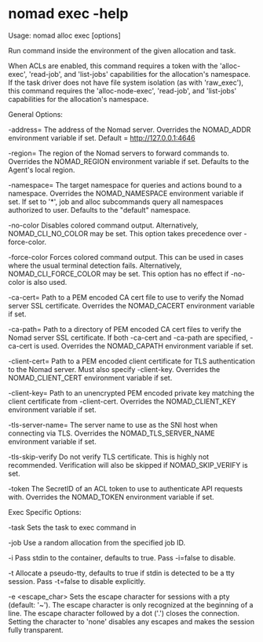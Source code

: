 # nomad exec -help

Usage: nomad alloc exec [options] <allocation> <command>

Run command inside the environment of the given allocation and task.

When ACLs are enabled, this command requires a token with the 'alloc-exec',
'read-job', and 'list-jobs' capabilities for the allocation's namespace. If
the task driver does not have file system isolation (as with 'raw_exec'),
this command requires the 'alloc-node-exec', 'read-job', and 'list-jobs'
capabilities for the allocation's namespace.

General Options:

-address=<addr>
The address of the Nomad server.
Overrides the NOMAD_ADDR environment variable if set.
Default = http://127.0.0.1:4646

-region=<region>
The region of the Nomad servers to forward commands to.
Overrides the NOMAD_REGION environment variable if set.
Defaults to the Agent's local region.

-namespace=<namespace>
The target namespace for queries and actions bound to a namespace.
Overrides the NOMAD_NAMESPACE environment variable if set.
If set to '\*', job and alloc subcommands query all namespaces authorized
to user.
Defaults to the "default" namespace.

-no-color
Disables colored command output. Alternatively, NOMAD_CLI_NO_COLOR may be
set. This option takes precedence over -force-color.

-force-color
Forces colored command output. This can be used in cases where the usual
terminal detection fails. Alternatively, NOMAD_CLI_FORCE_COLOR may be set.
This option has no effect if -no-color is also used.

-ca-cert=<path>
Path to a PEM encoded CA cert file to use to verify the
Nomad server SSL certificate. Overrides the NOMAD_CACERT
environment variable if set.

-ca-path=<path>
Path to a directory of PEM encoded CA cert files to verify
the Nomad server SSL certificate. If both -ca-cert and
-ca-path are specified, -ca-cert is used. Overrides the
NOMAD_CAPATH environment variable if set.

-client-cert=<path>
Path to a PEM encoded client certificate for TLS authentication
to the Nomad server. Must also specify -client-key. Overrides
the NOMAD_CLIENT_CERT environment variable if set.

-client-key=<path>
Path to an unencrypted PEM encoded private key matching the
client certificate from -client-cert. Overrides the
NOMAD_CLIENT_KEY environment variable if set.

-tls-server-name=<value>
The server name to use as the SNI host when connecting via
TLS. Overrides the NOMAD_TLS_SERVER_NAME environment variable if set.

-tls-skip-verify
Do not verify TLS certificate. This is highly not recommended. Verification
will also be skipped if NOMAD_SKIP_VERIFY is set.

-token
The SecretID of an ACL token to use to authenticate API requests with.
Overrides the NOMAD_TOKEN environment variable if set.

Exec Specific Options:

-task <task-name>
Sets the task to exec command in

-job
Use a random allocation from the specified job ID.

-i
Pass stdin to the container, defaults to true. Pass -i=false to disable.

-t
Allocate a pseudo-tty, defaults to true if stdin is detected to be a tty session.
Pass -t=false to disable explicitly.

-e <escape_char>
Sets the escape character for sessions with a pty (default: '~'). The escape
character is only recognized at the beginning of a line. The escape character
followed by a dot ('.') closes the connection. Setting the character to
'none' disables any escapes and makes the session fully transparent.
